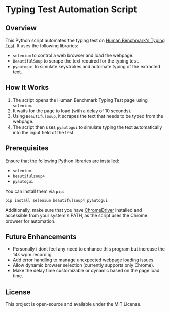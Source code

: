# Typing Test Automation Script

## Overview

This Python script automates the typing test on [Human Benchmark's Typing Test](https://humanbenchmark.com/tests/typing). It uses the following libraries:

- `selenium` to control a web browser and load the webpage.
- `BeautifulSoup` to scrape the text required for the typing test.
- `pyautogui` to simulate keystrokes and automate typing of the extracted text.

## How It Works

1. The script opens the Human Benchmark Typing Test page using `selenium`.
2. It waits for the page to load (with a delay of 10 seconds).
3. Using `BeautifulSoup`, it scrapes the text that needs to be typed from the webpage.
4. The script then uses `pyautogui` to simulate typing the text automatically into the input field of the test.

## Prerequisites

Ensure that the following Python libraries are installed:
- `selenium`
- `beautifulsoup4`
- `pyautogui`

You can install them via `pip`:

```bash
pip install selenium beautifulsoup4 pyautogui
```

Additionally, make sure that you have [ChromeDriver](https://sites.google.com/a/chromium.org/chromedriver/) installed and accessible from your system's PATH, as the script uses the Chrome browser for automation.


## Future Enhancements

- Personally i dont feel any need to enhance this program but increase the 14k wpm record ig
- Add error handling to manage unexpected webpage loading issues.
- Allow dynamic browser selection (currently supports only Chrome).
- Make the delay time customizable or dynamic based on the page load time.

## License

This project is open-source and available under the MIT License.
